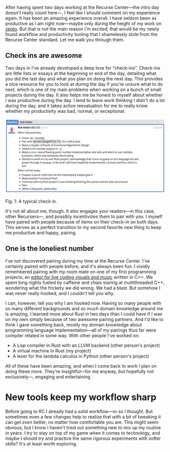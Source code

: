 After having spent two days working at the Recurse Center—the intro day doesn't
really count here—, I feel like I should comment on my experience again. It has
been an amazing experience overall. I have seldom been as productive as I am
right now—maybe only during the height of my work on
[zepto](https://github.com/zepto-lang/zepto). But that is not the main reason
I'm excited; that would be my newly found workflow and productivity tooling that
I shamelessly stole from the Recurse Center standard. Let me walk you through
them.

## Check ins are awesome

Two days in I've already developed a deep love for “check-ins”. Check-ins are
little lists or essays at the beginning or end of the day, detailing what you
did the last day and what you plan on doing the next day. This provides a nice
resource for you to look at during the day if you're unsure what to do next,
which is one of my main problems when working on a bunch of small projects
during the day. It also helps me be honest to myself about whether I was
productive during the day. I tend to leave work thinking I didn't do a lot
during the day, and it takes active reevaluation for me to really know whether
my productivity was bad, normal, or exceptional.

![](/images/checkin.png)

<div class="figure-label">Fig. 1: A typical check in.</div>

It's not all about me, though. It also engages your readers—in this case, other
Recursers—, and possibly incentivizes them to pair with you. I myself have
paired with people because of items on their check-in on both days. This serves
as a perfect transition to my second favorite new thing to keep me productive
and happy, pairing.

## One is the loneliest number

I've not discovered pairing during my time at the Recurse Center. I've certainly
paired with people before, and it's always been fun. I vividly remembered
pairing with my room mate on one of my first programming projects, an [editor
for live coding visuals and music](https://github.com/VetoProjects/VetoLC)
written in C++. We spent long nights fueled by caffeine and chips staring at
multithreaded C++, wondering what the frickety we did wrong. We had a blast. But
somehow I was never really hooked, and I couldn't tell you why.

I can, however, tell you why I am hooked now. Having so many people with so many
different backgrounds and so much domain knowledge around me is amazing. I
learned more about Rust in two days than I could have if I was on my own simply
because of two awesome pairing partners. And I'd like to think I gave something
back, mostly my domain knowledge about programming language implementation—all
of my pairings thus far were compiler related in some way. With other people
I've worked on:

- A Lisp compiler in Rust with an LLVM backend (other person's project)
- A virtual machine in Rust (my project)
- A lexer for the lambda calculus in Python (other person's project)

All of these have been amazing, and when I come back to work I plan on doing
these more. They're insightful—for me anyway, but hopefully not exclusively—,
engaging and entertaining.

# New tools keep my workflow sharp

Before going to RC I already had a solid workflow—or so I thought. But sometimes
even a few changes help to realize that with a bit of tweaking it can get *even*
better, no matter how comfortable you are. This might seem obvious, but I know I
haven't tried out something new to mix up my routine in years. I try to stay on
top of my game when it comes to technology, and maybe I should try and practice
the same rigorous experiments with softer skills? It's at least worth exploring.
